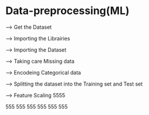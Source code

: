 # Data-preprocessing(ML)

--> Get the Dataset

--> Importing the Librairies

--> Importing the Dataset

--> Taking care Missing data

--> Encodeing Categorical data

--> Splitting the dataset into the Training set and Test set

--> Feature Scaling
5555

555
555
555
555
555
555
